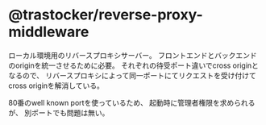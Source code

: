 # @trastocker/reverse-proxy-middleware

ローカル環境用のリバースプロキシサーバー。
フロントエンドとバックエンドのoriginを統一させるために必要。
それぞれの待受ポート違いでcross originとなるので、
リバースプロキシによって同一ポートにてリクエストを受け付けてcross originを解消している。

80番のwell known portを使っているため、
起動時に管理者権限を求められるが、
別ポートでも問題は無い。
